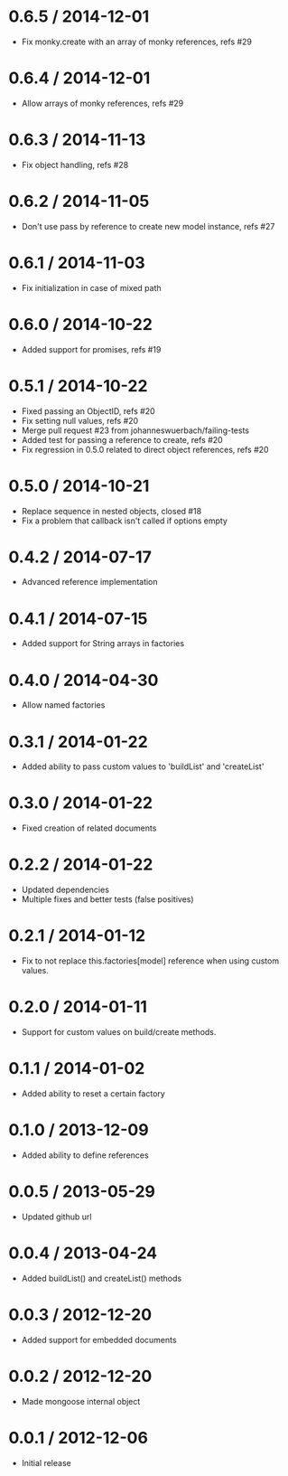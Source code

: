 
0.6.5 / 2014-12-01 
==================

 * Fix monky.create with an array of monky references, refs #29

0.6.4 / 2014-12-01 
==================

 * Allow arrays of monky references, refs #29

0.6.3 / 2014-11-13 
==================

 * Fix object handling, refs #28

0.6.2 / 2014-11-05 
==================

 * Don't use pass by reference to create new model instance, refs #27

0.6.1 / 2014-11-03 
==================

 * Fix initialization in case of mixed path

0.6.0 / 2014-10-22 
==================

 * Added support for promises, refs #19

0.5.1 / 2014-10-22 
==================

 * Fixed passing an ObjectID, refs #20
 * Fix setting null values, refs #20
 * Merge pull request #23 from johanneswuerbach/failing-tests
 * Added test for passing a reference to create, refs #20
 * Fix regression in 0.5.0 related to direct object references, refs #20

0.5.0 / 2014-10-21 
==================

 * Replace sequence in nested objects, closed #18
 * Fix a problem that callback isn't called if options empty

0.4.2 / 2014-07-17 
==================

 * Advanced reference implementation

0.4.1 / 2014-07-15 
==================

 * Added support for String arrays in factories

0.4.0 / 2014-04-30 
==================

 * Allow named factories

0.3.1 / 2014-01-22 
==================

 * Added ability to pass custom values to 'buildList' and 'createList'

0.3.0 / 2014-01-22 
==================

 * Fixed creation of related documents

0.2.2 / 2014-01-22 
==================

 * Updated dependencies
 * Multiple fixes and better tests (false positives)

0.2.1 / 2014-01-12 
==================

 * Fix to not replace this.factories[model] reference when using custom values.

0.2.0 / 2014-01-11 
==================

 * Support for custom values on build/create methods.

0.1.1 / 2014-01-02 
==================

 * Added ability to reset a certain factory

0.1.0 / 2013-12-09 
==================

 * Added ability to define references

0.0.5 / 2013-05-29 
==================

  * Updated github url

0.0.4 / 2013-04-24 
==================

  * Added buildList() and createList() methods

0.0.3 / 2012-12-20 
==================

  * Added support for embedded documents

0.0.2 / 2012-12-20 
==================

  * Made mongoose internal object

0.0.1 / 2012-12-06
==================

  * Initial release

